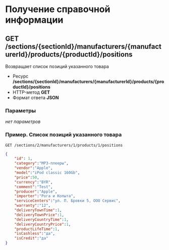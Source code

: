 # Получение справочной информации

## GET /sections/{sectionId}/manufacturers/{manufacturerId}/products/{productId}/positions

Возвращает список позиций указанного товара

- Ресурс **/sections/{sectionId}/manufacturers/{manufacturerId}/products/{productId}/positions**
- HTTP-метод **GET**
- Формат ответа **JSON**

### Параметры

*нет параметров*

### Пример. Список позиций указанного товара

```
GET /sections/2/manufacturers/1/products/1/positions
```

```json
{
    "id": 1,
    "category":"MP3-плееры",
    "vendor":"Apple",
    "model":"iPod classic 160Gb",
    "price":50,
    "currency":"BYR",
    "comment":"Test",
    "producer":"Apple",
    "importer":"Рога и Копыта",
    "serviceCenters":"ул. П. Бровки 5, ООО Сервис",
    "warranty":"12",
    "deliveryTownTime":1,
    "deliveryTownPrice":1,
    "deliveryCountryTime":1,
    "deliveryCountryPrice":1,
    "productLifeTime":1,
    "isCashless":"да",
    "isCredit":"да"
}
```
